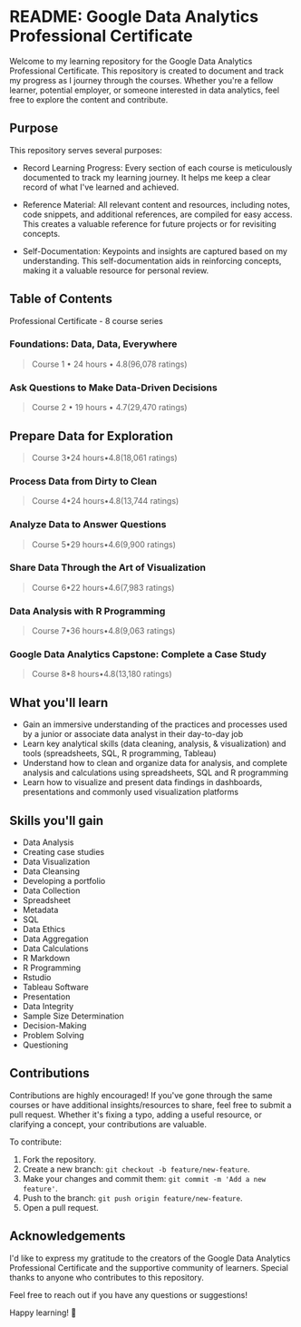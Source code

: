 # README: Google Data Analytics Professional Certificate

Welcome to my learning repository for the Google Data Analytics Professional Certificate. This repository is created to document and track my progress as I journey through the courses. Whether you're a fellow learner, potential employer, or someone interested in data analytics, feel free to explore the content and contribute.

## Purpose

This repository serves several purposes:

- Record Learning Progress: Every section of each course is meticulously documented to track my learning journey. It helps me keep a clear record of what I've learned and achieved.

- Reference Material: All relevant content and resources, including notes, code snippets, and additional references, are compiled for easy access. This creates a valuable reference for future projects or for revisiting concepts.

- Self-Documentation: Keypoints and insights are captured based on my understanding. This self-documentation aids in reinforcing concepts, making it a valuable resource for personal review.

## Table of Contents

Professional Certificate - 8 course series

### Foundations: Data, Data, Everywhere

> Course 1 • 24 hours • 4.8(96,078 ratings)

### Ask Questions to Make Data-Driven Decisions

> Course 2 • 19 hours • 4.7(29,470 ratings)

## Prepare Data for Exploration

> Course 3•24 hours•4.8(18,061 ratings)

### Process Data from Dirty to Clean

>Course 4•24 hours•4.8(13,744 ratings)

### Analyze Data to Answer Questions

> Course 5•29 hours•4.6(9,900 ratings)

### Share Data Through the Art of Visualization

> Course 6•22 hours•4.6(7,983 ratings)

### Data Analysis with R Programming

> Course 7•36 hours•4.8(9,063 ratings)

### Google Data Analytics Capstone: Complete a Case Study

> Course 8•8 hours•4.8(13,180 ratings)

## What you'll learn

- Gain an immersive understanding of the practices and processes used by a junior or associate data analyst in their day-to-day job
- Learn key analytical skills (data cleaning, analysis, & visualization) and tools (spreadsheets, SQL, R programming, Tableau)
- Understand how to clean and organize data for analysis, and complete analysis and calculations using spreadsheets, SQL and R programming
- Learn how to visualize and present data findings in dashboards, presentations and commonly used visualization platforms

## Skills you'll gain

- Data Analysis
- Creating case studies
- Data Visualization
- Data Cleansing
- Developing a portfolio
- Data Collection
- Spreadsheet
- Metadata
- SQL
- Data Ethics
- Data Aggregation
- Data Calculations
- R Markdown
- R Programming
- Rstudio
- Tableau Software
- Presentation
- Data Integrity
- Sample Size Determination
- Decision-Making
- Problem Solving
- Questioning

## Contributions

Contributions are highly encouraged! If you've gone through the same courses or have additional insights/resources to share, feel free to submit a pull request. Whether it's fixing a typo, adding a useful resource, or clarifying a concept, your contributions are valuable.

To contribute:

1. Fork the repository.
2. Create a new branch: `git checkout -b feature/new-feature`.
3. Make your changes and commit them: `git commit -m 'Add a new feature'`.
4. Push to the branch: `git push origin feature/new-feature`.
5. Open a pull request.

## Acknowledgements

I'd like to express my gratitude to the creators of the Google Data Analytics Professional Certificate and the supportive community of learners. Special thanks to anyone who contributes to this repository.

Feel free to reach out if you have any questions or suggestions!

Happy learning! 🚀
